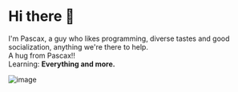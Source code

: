 # Hi there 👋
I'm Pascax, a guy who likes programming, diverse tastes and good socialization, anything we're there to help.
<br>
A hug from Pascax!!
<br>
Learning: **Everything and more.**

![image](https://github.com/ThePascax/ThePascax/assets/83775908/7d3554c5-c630-44c2-86d3-0d5985c543ad)

<!--
Here are some ideas to get you started:


- 🔭 I’m currently working on ...
- 🌱 I’m currently learning ...
- 👯 I’m looking to collaborate on ...
- 🤔 I’m looking for help with ...
- 💬 Ask me about ...
- 📫 How to reach me: ...
- 😄 Pronouns: ...
- ⚡ Fun fact: ...
-->

